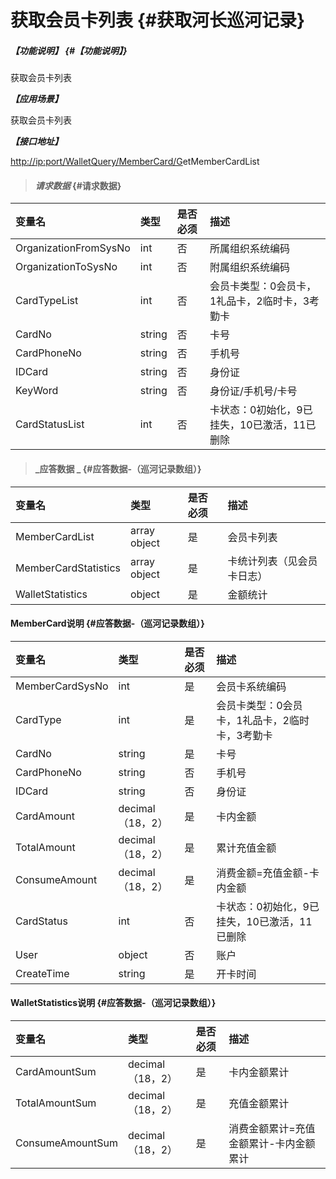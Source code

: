 # 获取会员卡列表 {#获取河长巡河记录}

##### _【功能说明】_ {#【功能说明】}

获取会员卡列表

_**【应用场景】**_

获取会员卡列表

_**【接口地址】**_

[http://ip:port/WalletQuery/MemberCard/G](http://ip:port/HMQuery/PatrolRiver/GetPatrolRivers)etMemberCardList

> #### _请求数据_ {#请求数据}

| 变量名 | 类型 | 是否必须 | 描述 |
| :--- | :--- | :--- | :--- |
| OrganizationFromSysNo | int | 否 | 所属组织系统编码 |
| OrganizationToSysNo | int | 否 | 附属组织系统编码 |
| CardTypeList | int | 否 | 会员卡类型：0会员卡，1礼品卡，2临时卡，3考勤卡 |
| CardNo | string | 否 | 卡号 |
| CardPhoneNo | string | 否 | 手机号 |
| IDCard | string | 否 | 身份证 |
| KeyWord | string | 否 | 身份证/手机号/卡号 |
| CardStatusList | int | 否 | 卡状态：0初始化，9已挂失，10已激活，11已删除 |

> #### _应答数据 _ {#应答数据-（巡河记录数组）}

| 变量名 | 类型 | 是否必须 | 描述 |
| :--- | :--- | :--- | :--- |
| MemberCardList | array object | 是 | 会员卡列表 |
| MemberCardStatistics | array object | 是 | 卡统计列表（见会员卡日志） |
| WalletStatistics | object | 是 | 金额统计 |

#### MemberCard说明 {#应答数据-（巡河记录数组）}

| 变量名 | 类型 | 是否必须 | 描述 |
| :--- | :--- | :--- | :--- |
| MemberCardSysNo | int | 是 | 会员卡系统编码 |
| CardType | int | 是 | 会员卡类型：0会员卡，1礼品卡，2临时卡，3考勤卡 |
| CardNo | string | 是 | 卡号 |
| CardPhoneNo | string | 否 | 手机号 |
| IDCard | string | 否 | 身份证 |
| CardAmount | decimal（18，2） | 是 | 卡内金额 |
| TotalAmount | decimal（18，2） | 是 | 累计充值金额 |
| ConsumeAmount | decimal（18，2） | 是 | 消费金额=充值金额-卡内金额 |
| CardStatus | int | 否 | 卡状态：0初始化，9已挂失，10已激活，11已删除 |
| User | object | 否 | 账户 |
| CreateTime | string | 是 | 开卡时间 |

#### WalletStatistics说明 {#应答数据-（巡河记录数组）}

| 变量名 | 类型 | 是否必须 | 描述 |
| :--- | :--- | :--- | :--- |
| CardAmountSum | decimal（18，2） | 是 | 卡内金额累计 |
| TotalAmountSum | decimal（18，2） | 是 | 充值金额累计 |
| ConsumeAmountSum | decimal（18，2） | 是 | 消费金额累计=充值金额累计-卡内金额累计 |



